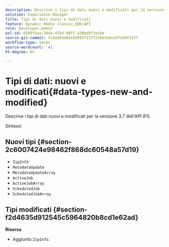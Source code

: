 ```yaml
---
description: Descrive i tipi di dati nuovi e modificati per la versione 3.7 dell'API IPS.
solution: Experience Manager
title: Tipi di dati nuovi e modificati
feature: Dynamic Media Classic,SDK/API
role: Developer,Admin
exl-id: 0209f3aa-204a-47bd-98ff-430bd8f3ac0e
source-git-commit: fcda99340a18d5037157723bb3bdca5fa9df3277
workflow-type: tm+mt
source-wordcount: '41'
ht-degree: 0%

---
```


# Tipi di dati: nuovi e modificati{#data-types-new-and-modified}

Descrive i tipi di dati nuovi e modificati per la versione 3.7 dell&#39;API IPS.

Sintassi

## Nuovi tipi {#section-2c6007424e98462f868dc60548a57d19}

* `ZipInfo`
* `MetadataUpdate`
* `MetadataUpdateArray`
* `ActiveJob`
* `ActiveJobArray`
* `ScheduledJob`
* `ScheduledJobArray`

## Tipi modificati {#section-f2d4635d912545c5964820b8cd1e62ad}

**Risorsa**

* Aggiunto `ZipInfo`.
